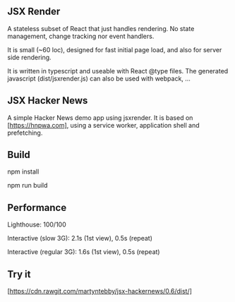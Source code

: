 JSX Render
----------
A stateless subset of React that just handles rendering.
No state management, change tracking nor event handlers.

It is small (~60 loc), designed for fast initial page load,
and also for server side rendering.

It is written in typescript and useable with React @type files.
The generated javascript (dist/jsxrender.js) can also be used with webpack, ...

JSX Hacker News
---------------
A simple Hacker News demo app using jsxrender.
It is based on [https://hnpwa.com], using a service worker, application shell
and prefetching.

Build
-----
npm install

npm run build

Performance
-----------
Lighthouse: 100/100

Interactive (slow 3G): 2.1s (1st view), 0.5s (repeat)

Interactive (regular 3G): 1.6s (1st view), 0.5s (repeat)

Try it
------
[https://cdn.rawgit.com/martyntebby/jsx-hackernews/0.6/dist/]
